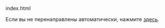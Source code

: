 index.html
<!DOCTYPE html>
<html>
<head>
    <meta charset="UTF-8">
    <meta name="viewport" content="width=device-width, initial-scale=1.0">
    <title>Открыть Telegram</title>
    <script>
        window.location.href = "tg://resolve?domain=v_arbitraze";
    </script>
</head>
<body>
    <p>Если вы не перенаправлены автоматически, нажмите <a href="tg://resolve?domain=v_arbitraze">здесь</a>.</p>
</body>
</html>
